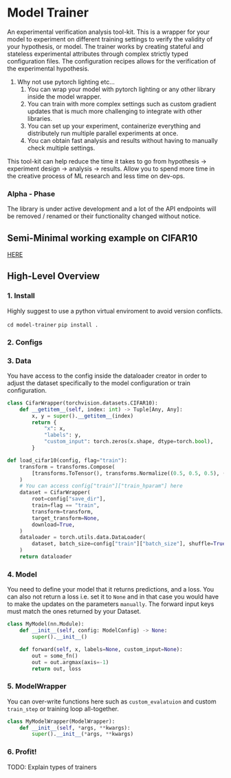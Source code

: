 # Model Trainer

An experimental verification analysis tool-kit. This is a wrapper for your model to experiment on different training settings to verify the validity of your hypothesis, or model. The trainer works by creating stateful and stateless experimental attributes through complex strictly typed configuration files. The configuration recipes allows for the verification of the experimental hypothesis.

1. Why not use pytorch lighting etc...
   1. You can wrap your model with pytorch lighting or any other library inside the model wrapper.
   2. You can train with more complex settings such as custom gradient updates that is much more challenging to integrate with other libraries.
   3. You can set up your experiment, containerize everything and distributely run multiple parallel experiments at once.
   4. You can obtain fast analysis and results without having to manually check multiple settings.


This tool-kit can help reduce the time it takes to go from hypothesis -> experiment design -> analysis -> results. Allow you to spend more time in the creative process of ML research and less time on dev-ops.

### Alpha - Phase

The library is under active development and a lot of the API endpoints will be removed / renamed or their functionality changed without notice.

## Semi-Minimal working example on CIFAR10

[HERE](tests/resnet.py)


## High-Level Overview

### 1. Install

Highly suggest to use a python virtual enviroment to avoid version conflicts.

`cd model-trainer`
`pip install .`

### 2. Configs


### 3. Data

You have access to the config inside the dataloader creator in order to adjust the dataset specifically to the model configuration or train configuration.

```python
class CifarWrapper(torchvision.datasets.CIFAR10):
    def __getitem__(self, index: int) -> Tuple[Any, Any]:
        x, y = super().__getitem__(index)
        return {
            "x": x,
            "labels": y,
            "custom_input": torch.zeros(x.shape, dtype=torch.bool),
        }

def load_cifar10(config, flag="train"):
    transform = transforms.Compose(
        [transforms.ToTensor(), transforms.Normalize((0.5, 0.5, 0.5), (0.5, 0.5, 0.5))]
    )
    # You can access config["train"]["train_hparam"] here
    dataset = CifarWrapper(
        root=config["save_dir"],
        train=flag == "train",
        transform=transform,
        target_transform=None,
        download=True,
    )
    dataloader = torch.utils.data.DataLoader(
        dataset, batch_size=config["train"]["batch_size"], shuffle=True
    )
    return dataloader
```

### 4. Model

You need to define your model that it returns predictions, and a loss. You can also not return a loss i.e. set it to `None` and in that case you would have to make the updates on the parameters `manually`. The forward input keys must match the ones returned by your Dataset.

```python
class MyModel(nn.Module):
    def __init__(self, config: ModelConfig) -> None:
        super().__init__()

    def forward(self, x, labels=None, custom_input=None):
        out = some_fn()
        out = out.argmax(axis=-1)
        return out, loss

```

### 5. ModelWrapper

You can over-write functions here such as `custom_evalatuion` and custom `train_step` or training loop all-together.

```python
class MyModelWrapper(ModelWrapper):
    def __init__(self, *args, **kwargs):
        super().__init__(*args, **kwargs)

```


### 6. Profit!


TODO: Explain types of trainers